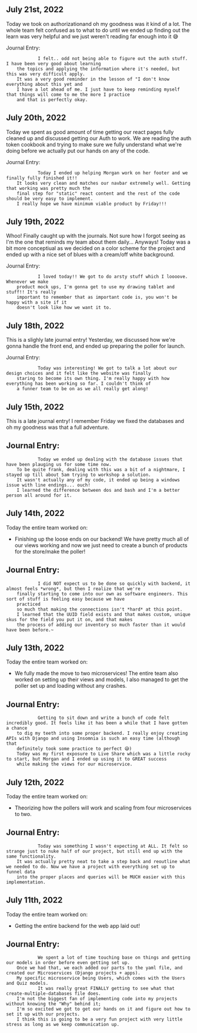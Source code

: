 ## July 21st, 2022

Today we took on authorizationand oh my goodness was it kind of a lot. The whole team felt confused as to what
to do until we ended up finding out the learn was very helpful and we just weren't reading far enough
into it 😅

Journal Entry:

                I felt.. odd not being able to figure out the auth stuff. I have been very good about learning
        the topics and applying the information where it's needed, but this was very difficult apply.
        It was a very good reminder in the lesson of "I don't know everything about this yet and
        I have a lot ahead of me. I just have to keep reminding myself that things will come to me the more I practice
        and that is perfectly okay.

## July 20th, 2022

Today we spent as good amount of time getting our react pages fully cleaned up and discussed getting our Auth to work. 
We are reading the auth token cookbook and trying to make sure we fully understand what we're doing before we
actually put our hands on any of the code.

Journal Entry: 

                Today I ended up helping Morgan work on her footer and we finally fully finished it!!
        It looks very clean and matches our navbar extremely well. Getting that working was pretty much the
        final step for "static" react content and the rest of the code should be very easy to implement.
        I really hope we have minimum viable product by Friday!!!

## July 19th, 2022

Whoo! Finally caught up with the journals. Not sure how I forgot seeing as I'm the one that
reminds my team about them daily... Anyways! Today was a bit more conceptiual as we 
decided on a color scheme for the project and ended up with a nice set of blues 
with a cream/off white background.

Journal Entry:

                I loved today!! We got to do arsty stuff which I loooove. Whenever we make
        product mock ups, I'm gonna get to use my drawing tablet and stuff!! It's really
        important to remember that as important code is, you won't be happy with a site if it
        doesn't look like how we want it to.


## July 18th, 2022

This is a slighly late journal entry! Yesterday, we discussed how we're 
gonna handle the front end, and ended up preparing the poller for launch.

Journal Entry:

                Today was interesting! We got to talk a lot about our design choices and it felt like the website was finally
        staring to become its own thing. I'm really happy with how everything has been working so far. I couldn't think of 
        a funner team to be on as we all really get along!
        

## July 15th, 2022

This is a late journal entry! I remember Friday we fixed the databases and oh my goodness was that a full adventure.

Journal Entry:
---

                Today we ended up dealing with the database issues that have been plauging us for some time now.
        To be quite frank, dealing with this was a bit of a nightmare, I stayed up till about 5am trying to workshop a solution.
        It wasn't actually any of my code, it ended up being a windows issue with line endings... ouch!
        I learned the difference between dos and bash and I'm a better person all around for it.

## July 14th, 2022

Today the entire team worked on:
*  Finishing up the loose ends on our backend! We have pretty much all of our views working 
        and now we just need to create a bunch of products for the store/make the poller! 

Journal Entry:
---

                I did NOT expect us to be done so quickly with backend, it almost feels *wrong*, but then I realize that we're 
        finally starting to come into our own as software engineers. This sort of stuff is feeling easy because we have 
        practiced 
        so much that making the connections isn't *hard* at this point. 
        I learned that the UUID field exists and that makes custom, unique skus for the field you put it on, and that makes
        the process of adding our inventory so much faster than it would have been before.~

## July 13th, 2022

Today the entire team worked on:
*   We fully made the move to two microservices! The entire team also worked on setting up their views and models, I also managed to get the poller set up
    and loading without any crashes.

Journal Entry:
---

                Getting to sit down and write a bunch of code felt incredibly good. It feels like it has been a while that I have gotten a chance 
        to dig my teeth into some proper backend. I really enjoy creating APIs with Django and using Insomnia is such an easy time (although that
        definitely took some practice to perfect 😅)
        Today was my first exposure to Live Share which was a little rocky to start, but Morgan and I ended up using it to GREAT success 
        while making the views for our microservice.

## July 12th, 2022

Today the entire team worked on:
*   Theorizing how the pollers will work and scaling from four microservices to two.

Journal Entry:
---

                Today was something I wasn't expecting at ALL. It felt so strange just to nuke half of our project, but still end up with the same functionality.
        It was actually pretty neat to take a step back and reoutline what we needed to do. Now we have a project with everything set up to funnel data
        into the proper places and queries will be MUCH easier with this implementation.

## July 11th, 2022

Today the entire team worked on:
* Getting the entire backend for the web app laid out!

Journal Entry:
---

                We spent a lot of time touching base on things and getting our models in order before even getting set up. 
        Once we had that, we each added our parts to the yaml file, and created our Microservices (Django projects + apps). 
        My specific microservice being Users, which comes with the Users and Quiz models.
                It was really great FINALLY getting to see what that create-multiple-databases file does. 
        I'm not the biggest fan of implementing code into my projects without knowing the "Why" behind it; 
        I'm so excited we got to get our hands on it and figure out how to set it up with our projects. 
        I think this is going to be a very fun project with very little stress as long as we keep communication up.